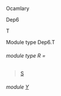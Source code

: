 Ocamlary

Dep6

T

Module type Dep6.T

<a id="module-type-R"></a>

###### module type R =

> [S](Ocamlary.Dep6.module-type-S.md)


<a id="module-Y"></a>

###### module [Y](Ocamlary.Dep6.module-type-T.Y.md)